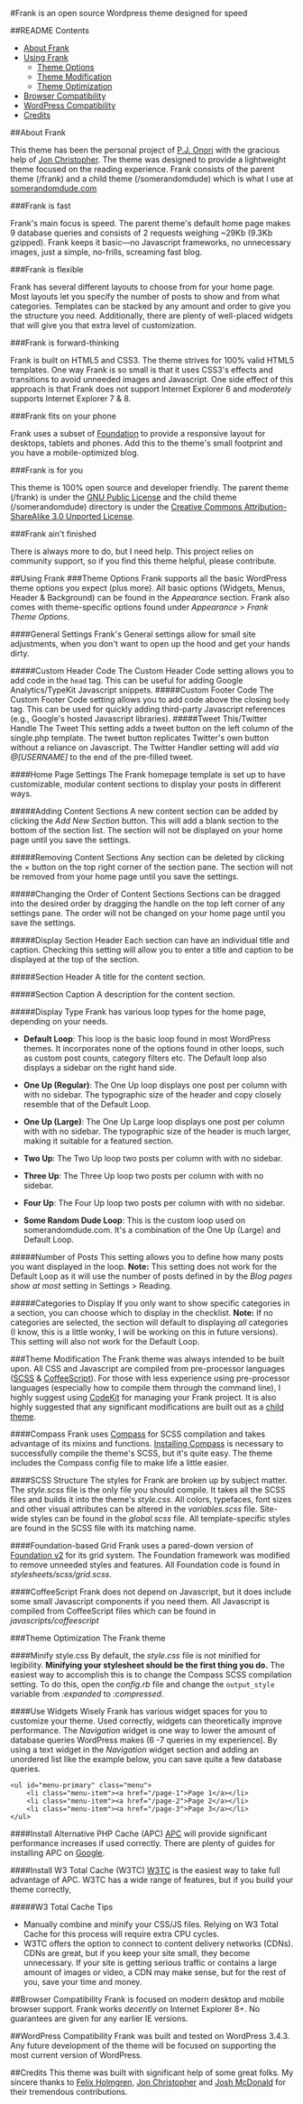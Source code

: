 #Frank is an open source Wordpress theme designed for speed

##README Contents
* [About Frank](#about-frank)
* [Using Frank](#using-frank)
	* [Theme Options](#using-frank-theme-options)
	* [Theme Modification](#using-frank-theme-modification)
	* [Theme Optimization](#using-frank-theme-optimization)
* [Browser Compatibility](#browser-compatibility)
* [WordPress Compatibility](#wordpress-compatibility)
* [Credits](#credits)

<a name="about-frank"></a>
##About Frank

This theme has been the personal project of [P.J. Onori](http://somerandomdude.com) with the gracious help of [Jon Christopher](http://mondaybynoon.com). The theme was designed to provide a lightweight theme focused on the reading experience. Frank consists of the parent theme (/frank) and a child theme (/somerandomdude) which is what I use at [somerandomdude.com](http://somerandomdude.com)

###Frank is fast

Frank's main focus is speed. The parent theme's default home page makes 9 database queries and consists of 2 requests weighing ~29Kb (9.3Kb gzipped). Frank keeps it basic—no Javascript frameworks, no unnecessary images, just a simple, no-frills, screaming fast blog.

###Frank is flexible

Frank has several different layouts to choose from for your home page. Most layouts let you specify the number of posts to show and from what categories. Templates can be stacked by any amount and order to give you the structure you need. Additionally, there are plenty of well-placed widgets that will give you that extra level of customization.

###Frank is forward-thinking

Frank is built on HTML5 and CSS3. The theme strives for 100% valid HTML5 templates. One way Frank is so small is that it uses CSS3's effects and transitions to avoid unneeded images and Javascript. One side effect of this approach is that Frank does not support Internet Explorer 6 and *moderately* supports Internet Explorer 7 & 8. 

###Frank fits on your phone

Frank uses a subset of [Foundation](http://foundation.zurb.com/) to provide a responsive layout for desktops, tablets and phones. Add this to the theme's small footprint and you have a mobile-optimized blog. 

###Frank is for you

This theme is 100% open source and developer friendly. The parent theme (/frank) is under the [GNU Public License](http://www.gnu.org/copyleft/gpl.html) and the child theme (/somerandomdude) directory is under the [Creative Commons Attribution-ShareAlike 3.0 Unported License](http://creativecommons.org/licenses/by-sa/3.0/). 

###Frank ain't finished

There is always more to do, but I need help. This project relies on community support, so if you find this theme helpful, please contribute.

<a name="using-frank"></a>
##Using Frank
<a name="using-frank-theme-options"></a>
###Theme Options
Frank supports all the basic WordPress theme options you expect (plus more). All basic options (Widgets, Menus, Header & Background) can be found in the *Appearance* section. Frank also comes with theme-specific options found under *Appearance > Frank Theme Options*.

####General Settings
Frank's General settings allow for small site adjustments, when you don't want to open up the hood and get your hands dirty.

#####Custom Header Code
The Custom Header Code setting allows you to add code in the `head` tag. This can be useful for adding Google Analytics/TypeKit Javascript snippets.
#####Custom Footer Code
The Custom Footer Code setting allows you to add code above the closing `body` tag. This can be used for quickly adding third-party Javascript references (e.g., Google's hosted Javascript libraries).
#####Tweet This/Twitter Handle
The Tweet This setting adds a tweet button on the left column of the single.php template. The tweet button replicates Twitter's own button without a reliance on Javascript. The Twitter Handler setting will add <em>via @[USERNAME]</em> to the end of the pre-filled tweet. 

####Home Page Settings
The Frank homepage template is set up to have customizable, modular content sections to display your posts in different ways.

#####Adding Content Sections
A new content section can be added by clicking the *Add New Section* button. This will add a blank section to the bottom of the section list. The section will not be displayed on your home page until you save the settings.

#####Removing Content Sections
Any section can be deleted by clicking the × button on the top right corner of the section pane. The section will not be removed from your home page until you save the settings.

#####Changing the Order of Content Sections
Sections can be dragged into the desired order by dragging the handle on the top left corner of any settings pane. The order will not be changed on your home page until you save the settings.

#####Display Section Header
Each section can have an individual title and caption. Checking this setting will allow you to enter a title and caption to be displayed at the top of the section.

#####Section Header
A title for the content section.

#####Section Caption
A description for the content section.

#####Display Type
Frank has various loop types for the home page, depending on your needs. 

* **Default Loop**: This loop is the basic loop found in most WordPress themes. It incorporates none of the options found in other loops, such as custom post counts, category filters etc. The Default loop also displays a sidebar on the right hand side.

* **One Up (Regular)**: The One Up loop displays one post per column with with no sidebar. The typographic size of the header and copy closely resemble that of the Default Loop.

* **One Up (Large)**: The One Up Large loop displays one post per column with with no sidebar. The typographic size of the header is much larger, making it suitable for a featured section.

* **Two Up**: The Two Up loop two posts per column with with no sidebar.

* **Three Up**: The Three Up loop two posts per column with with no sidebar.

* **Four Up**: The Four Up loop two posts per column with with no sidebar.

* **Some Random Dude Loop**: This is the custom loop used on somerandomdude.com. It's a combination of the One Up (Large) and Default Loop.

#####Number of Posts
This setting allows you to define how many posts you want displayed in the loop. **Note:** This setting does not work for the Default Loop as it will use the number of posts defined in by the *Blog pages show at most* setting in Settings > Reading.


#####Categories to Display
If you only want to show specific categories in a section, you can choose which to display in the checklist. **Note:** If no categories are selected, the section will default to displaying *all* categories (I know, this is a little wonky, I will be working on this in future versions). This setting will also not work for the Default Loop.

<a name="using-frank-theme-modification"></a>
###Theme Modification
The Frank theme was always intended to be built upon. All CSS and Javascript are compiled from pre-processor languages ([SCSS](http://sass-lang.com/) &amp; [CoffeeScript](http://coffeescript.org/)). For those with less experience using pre-processor languages (especially how to compile them through the command line), I highly suggest using [CodeKit](http://incident57.com/codekit/) for managing your Frank project. It is also highly suggested that any significant modifications are built out as a [child theme](http://codex.wordpress.org/Child_Themes).

####Compass
Frank uses [Compass](http://compass-style.org/) for SCSS compilation and takes advantage of its mixins and functions. [Installing Compass](http://compass-style.org/install/) is necessary to successfully compile the theme's SCSS, but it's quite easy. The theme includes the Compass config file to make life a little easier. 
 
####SCSS Structure
The styles for Frank are broken up by subject matter. The *style.scss* file is the only file you should compile. It takes all the SCSS files and builds it into the theme's *style.css*. All colors, typefaces, font sizes and other visual attributes can be altered in the *variables.scss* file. Site-wide styles can be found in the *global.scss* file. All template-specific styles are found in the SCSS file with its matching name. 

####Foundation-based Grid
Frank uses a pared-down version of [Foundation v2](foundation.zurb.com) for its grid system. The Foundation framework was modified to remove unneeded styles and features. All Foundation code is found in *stylesheets/scss/grid.scss*.

####CoffeeScript
Frank does not depend on Javascript, but it does include some small Javascript components if you need them. All Javascript is compiled from CoffeeScript files which can be found in *javascripts/coffeescript*

<a name="using-frank-theme-optimization"></a>
###Theme Optimization
The Frank theme 

####Minify style.css
By default, the *style.css* file is not minified for legibility. **Minifying your stylesheet should be the first thing you do.** The easiest way to accomplish this is to change the Compass SCSS compilation setting. To do this, open the *config.rb* file and change the `output_style` variable from *:expanded* to *:compressed*.

####Use Widgets Wisely
Frank has various widget spaces for you to customize your theme. Used correctly, widgets can theoretically improve performance. The *Navigation* widget is one way to lower the amount of database queries WordPress makes (6 -7 queries in my experience). By using a text widget in the *Navigation* widget section and adding an unordered list like the example below, you can save quite a few database queries. 

	<ul id="menu-primary" class="menu">
		<li class="menu-item"><a href="/page-1">Page 1</a></li>
		<li class="menu-item"><a href="/page-2">Page 2</a></li>
		<li class="menu-item"><a href="/page-3">Page 3</a></li>
	</ul> 

####Install Alternative PHP Cache (APC)
[APC](http://php.net/manual/en/book.apc.php) will provide significant performance increases if used correctly. There are plenty of guides for installing APC on [Google](https://www.google.com/search?q=Install+Alternative+PHP+Cache&aq=f&oq=Install+Alternative+PHP+Cache&aqs=chrome.0.57j0l3j62l2.1033&sugexp=chrome,mod=6&sourceid=chrome&ie=UTF-8#hl=en&tbo=d&sclient=psy-ab&q=Install+APC+for+PHP&oq=Install+APC+for+PHP&gs_l=serp.3..0l3j0i30.11068.14252.0.14581.16.11.5.0.0.0.200.1813.0j10j1.11.0.les%3Bepsugrpq1high.1.0.0...1.1.cOdurfjGwd0&pbx=1&bav=on.2,or.r_gc.r_pw.r_cp.r_qf.&fp=1ad8c242e1bf948a&bpcl=39967673&biw=1436&bih=783).

####Install W3 Total Cache (W3TC)
[W3TC](http://wordpress.org/extend/plugins/w3-total-cache/) is the easiest way to take full advantage of APC. W3TC has a wide range of features, but if you build your theme correctly, 

#####W3 Total Cache Tips
* Manually combine and minify your CSS/JS files. Relying on W3 Total Cache for this process will require extra CPU cycles.
* W3TC offers the option to connect to content delivery networks (CDNs). CDNs are great, but if you keep your site small, they become unnecessary. If your site is getting serious traffic or contains a large amount of images or video, a CDN may make sense, but for the rest of you, save your time and money.

<a name="browser-compatibility"></a>
##Browser Compatibility
Frank is focused on modern desktop and mobile browser support. Frank works *decently* on Internet Explorer 8+. No guarantees are given for any earlier IE versions.

<a name="wordpress-compatibility"></a>
##WordPress Compatibility
Frank was built and tested on WordPress 3.4.3. Any future development of the theme will be focused on supporting the most current version of WordPress.

<a name="credits"></a>
##Credits
This theme was built with significant help of some great folks. My sincere thanks to [Felix Holmgren](http://twitter.com/felixhgren), [Jon Christopher](http://twitter.com/jchristopher) and [Josh McDonald](https://twitter.com/onestepcreative) for their tremendous contributions.

